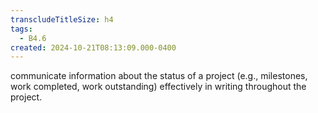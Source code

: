 ```yaml
---
transcludeTitleSize: h4
tags:
  - B4.6
created: 2024-10-21T08:13:09.000-0400
---
```

communicate information about the status of a project (e.g., milestones, work completed, work outstanding) effectively in writing throughout the project.